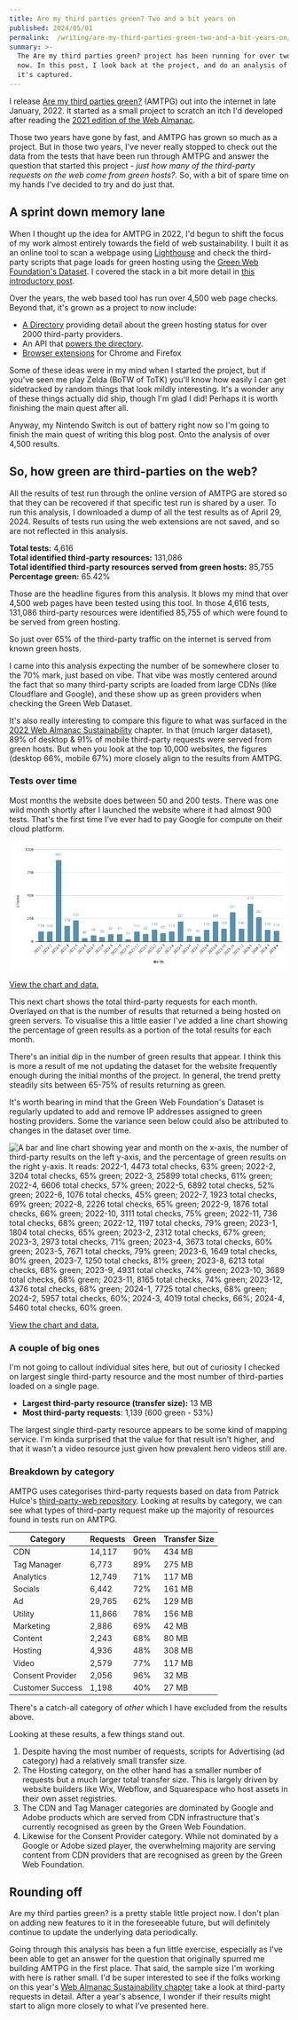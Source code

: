 ```yaml
---
title: Are my third parties green? Two and a bit years on
published: 2024/05/01
permalink:  /writing/are-my-third-parties-green-two-and-a-bit-years-on/
summary: >-
  The Are my third parties green? project has been running for over two years
  now. In this post, I look back at the project, and do an analysis of the data
  it's captured.
---
```


I release [Are my third parties green?](https://aremythirdpartiesgreen.com/) (AMTPG) out into the internet in late January, 2022. It started as a small project to scratch an itch I'd developed after reading the [2021 edition of the Web Almanac](https://almanac.httparchive.org/en/2021/third-parties#prevalence).

Those two years have gone by fast, and AMTPG has grown so much as a project. But in those two years, I've never really stopped to check out the data from the tests that have been run through AMTPG and answer the question that started this project - _just how many of the third-party requests on the web come from green hosts?_. So, with a bit of spare time on my hands I've decided to try and do just that.

## A sprint down memory lane

When I thought up the idea for AMTPG in 2022, I'd begun to shift the focus of my work almost entirely towards the field of web sustainability. I built it as an online tool to scan a webpage using [Lighthouse](https://developer.chrome.com/docs/lighthouse/overview/) and check the third-party scripts that page loads for green hosting using the [Green Web Foundation's Dataset](https://www.thegreenwebfoundation.org/tools/green-web-dataset/). I covered the stack in a bit more detail in [this introductory post](https://fershad.com/writing/building-are-my-third-parties-green/).

Over the years, the web based tool has run over 4,500 web page checks. Beyond that, it's grown as a project to now include:

- [A Directory](https://aremythirdpartiesgreen.com/directory/) providing detail about the green hosting status for over 2000 third-party providers.
- An API that [powers the directory](https://fershad.com/writing/adding-a-directory-and-api-to-are-my-third-parties-green/).
- [Browser extensions](https://aremythirdpartiesgreen.com/extensions) for Chrome and Firefox

Some of these ideas were in my mind when I started the project, but if you've seen me play Zelda (BoTW of ToTK) you'll know how easily I can get sidetracked by random things that look mildly interesting. It's a wonder any of these things actually did ship, though I'm glad I did! Perhaps it is worth finishing the main quest after all.

Anyway, my Nintendo Switch is out of battery right now so I'm going to finish the main quest of writing this blog post. Onto the analysis of over 4,500 results.

## So, how green are third-parties on the web?

All the results of test run through the online version of AMTPG are stored so that they can be recovered if that specific test run is shared by a user. To run this analysis, I downloaded a dump of all the test results as of April 29, 2024. Results of tests run using the web extensions are not saved, and so are not reflected in this analysis.

**Total tests:** 4,616  
**Total identified third-party resources:** 131,086  
**Total identified third-party resources served from green hosts:** 85,755  
**Percentage green:** 65.42%

Those are the headline figures from this analysis. It blows my mind that over 4,500 web pages have been tested using this tool. In those 4,616 tests, 131,086 third-party resources were identified 85,755 of which were found to be served from green hosting.

So just over 65% of the third-party traffic on the internet is served from known green hosts.

I came into this analysis expecting the number of be somewhere closer to the 70% mark, just based on vibe. That vibe was mostly centered around the fact that so many third-party scripts are loaded from large CDNs (like Cloudflare and Google), and these show up as green providers when checking the Green Web Dataset.

It's also really interesting to compare this figure to what was surfaced in the [2022 Web Almanac Sustainability](https://almanac.httparchive.org/en/2022/sustainability#third-parties) chapter. In that (much larger dataset), 89% of desktop & 91% of mobile third-party requests were served from green hosts. But when you look at the top 10,000 websites, the figures (desktop 66%, mobile 67%) more closely align to the results from AMTPG.

### Tests over time

Most months the website does between 50 and 200 tests. There was one wild month shortly after I launched the website where it had almost 900 tests. That's the first time I've ever had to pay Google for compute on their cloud platform.

![A bar chart showing year and month on the x-axis and the number of checks on the y-axis. It reads: 2022-1, 114; 2022-2, 109; 2022-3,887; 2022-4, 174; 2022-5, 230; 2022-6, 40; 2022-7, 68; 2022-8, 52; 2022-9, 80; 2022-10, 81; 2022-11, 26; 2022-12, 110; 2023-1, 83; 2023-2, 133; 2023-3, 95; 2023-4, 113; 2023-5, 221; 2023-6, 65, 2023-7, 55; 2023-8, 128; 2023-9, 220; 2023-10, 143; 2023-11, 321; 2023-12, 140; 2024-1, 413; 2024-2, 267; 2024-3, 129; 2024-4, 119.](../../public/img/blog/ec2874f1a39c4a785030eb824abfa45ef11ecf5a-953x441.png "Chart 1: Total tests per month")

[View the chart and data.](https://docs.google.com/spreadsheets/d/1jS9vWHnjLtEg-Lj2N5JstYsbttb_EcKxBqI0fc36Mn0/edit#gid=1654711040)

This next chart shows the total third-party requests for each month. Overlayed on that is the number of results that returned a being hosted on green servers. To visualise this a little easier I've added a line chart showing the percentage of green results as a portion of the total results for each month.

There's an initial dip in the number of green results that appear. I think this is more a result of me not updating the dataset for the website frequently enough during the initial months of the project. In general, the trend pretty steadily sits between 65-75% of results returning as green.

It's worth bearing in mind that the Green Web Foundation's Dataset is regularly updated to add and remove IP addresses assigned to green hosting providers. Some the variance seen below could also be attributed to changes in the dataset over time.

![A bar and line chart showing year and month on the x-axis, the number of third-party results on the left y-axis, and the percentage of green results on the right y-axis. It reads: 2022-1, 4473 total checks, 63% green; 2022-2, 3204 total checks, 65% green; 2022-3, 25899 total checks, 61% green; 2022-4, 6606 total checks, 57% green; 2022-5, 6892 total checks, 52% green; 2022-6, 1076 total checks, 45% green; 2022-7, 1923 total checks, 69% green; 2022-8, 2226 total checks, 65% green; 2022-9, 1876 total checks, 66% green; 2022-10, 3111 total checks, 75% green; 2022-11, 736 total checks, 68% green; 2022-12, 1197 total checks, 79% green; 2023-1, 1804 total checks, 65% green; 2023-2, 2312 total checks, 67% green; 2023-3, 2973 total checks, 71% green; 2023-4, 3673 total checks, 60% green; 2023-5, 7671 total checks, 79% green; 2023-6, 1649 total checks, 80% green, 2023-7, 1250 total checks, 81% green; 2023-8, 6213 total checks, 68% green; 2023-9, 4931 total checks, 74% green; 2023-10, 3689 total checks, 68% green; 2023-11, 8165 total checks, 74% green; 2023-12, 4376 total checks, 68% green; 2024-1, 7725 total checks, 68% green; 2024-2, 5957 total checks, 60%; 2024-3, 4019 total checks, 66%; 2024-4, 5460 total checks, 60% green.](../../public/img/blog/8f953777f9f6d9dc8eefbda4e6dfc43ff38548a1-1177x616.png "Chart 2: Third-party requests found in tests, per month.")

[View the chart and data.](https://docs.google.com/spreadsheets/d/1jS9vWHnjLtEg-Lj2N5JstYsbttb_EcKxBqI0fc36Mn0/edit#gid=1751087428)

### A couple of big ones

I'm not going to callout individual sites here, but out of curiosity I checked on largest single third-party resource and the most number of third-parties loaded on a single page.

- **Largest third-party resource (transfer size):** 13 MB
- **Most third-party requests**: 1,139 (600 green - 53%)

The largest single third-party resource appears to be some kind of mapping service. I'm kinda surprised that the value for that result isn't higher, and that it wasn't a video resource just given how prevalent hero videos still are.

### Breakdown by category

AMTPG uses categorises third-party requests based on data from Patrick Hulce's [third-party-web repository](https://github.com/patrickhulce/third-party-web/). Looking at results by category, we can see what types of third-party request make up the majority of resources found in tests run on AMTPG.

| Category         | Requests | Green | Transfer Size |
| ---------------- | -------- | ----- | ------------- |
| CDN              | 14,117   | 90%   | 434 MB        |
| Tag Manager      | 6,773    | 89%   | 275 MB        |
| Analytics        | 12,749   | 71%   | 117 MB        |
| Socials          | 6,442    | 72%   | 161 MB        |
| Ad               | 29,765   | 62%   | 129 MB        |
| Utility          | 11,866   | 78%   | 156 MB        |
| Marketing        | 2,886    | 69%   | 42 MB         |
| Content          | 2,243    | 68%   | 80 MB         |
| Hosting          | 4,936    | 48%   | 308 MB        |
| Video            | 2,579    | 77%   | 117 MB        |
| Consent Provider | 2,056    | 96%   | 32 MB         |
| Customer Success | 1,198    | 40%   | 27 MB         |

There's a catch-all category of _other_ which I have excluded from the results above.

Looking at these results, a few things stand out.

1. Despite having the most number of requests, scripts for Advertising (ad category) had a relatively small transfer size.
2. The Hosting category, on the other hand has a smaller number of requests but a much larger total transfer size. This is largely driven by website builders like Wix, Webflow, and Squarespace who host assets in their own asset registries.
3. The CDN and Tag Manager categories are dominated by Google and Adobe products which are served from CDN infrastructure that's currently recognised as green by the Green Web Foundation.
4. Likewise for the Consent Provider category. While not dominated by a Google or Adobe sized player, the overwhelming majority are serving content from CDN providers that are recognised as green by the Green Web Foundation.

## Rounding off

Are my third parties green? is a pretty stable little project now. I don't plan on adding new features to it in the foreseeable future, but will definitely continue to update the underlying data periodically.

Going through this analysis has been a fun little exercise, especially as I've been able to get an answer for the question that originally spurred me building AMTPG in the first place. That said, the sample size I'm working with here is rather small. I'd be super interested to see if the folks working on this year's [Web Almanac Sustainability chapter](https://github.com/HTTPArchive/almanac.httparchive.org/issues/3611) take a look at third-party requests in detail. After a year's absence, I wonder if their results might start to align more closely to what I've presented here.
